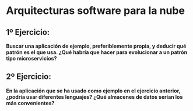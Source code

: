 # Arquitecturas software para la nube

## 1º Ejercicio:

**Buscar una aplicación de ejemplo, preferiblemente propia, y deducir qué patrón es el que usa. ¿Qué habría que hacer para evolucionar a un patrón tipo microservicios?**

## 2º Ejercicio:

**En la aplicación que se ha usado como ejemplo en el ejercicio anterior, ¿podría usar diferentes lenguajes? ¿Qué almacenes de datos serían los más convenientes?**

